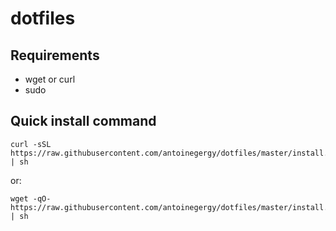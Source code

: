 # dotfiles

## Requirements
  - wget or curl
  - sudo

## Quick install command
```
curl -sSL https://raw.githubusercontent.com/antoinegergy/dotfiles/master/install.sh | sh
```
or:
```
wget -qO- https://raw.githubusercontent.com/antoinegergy/dotfiles/master/install.sh | sh
```
